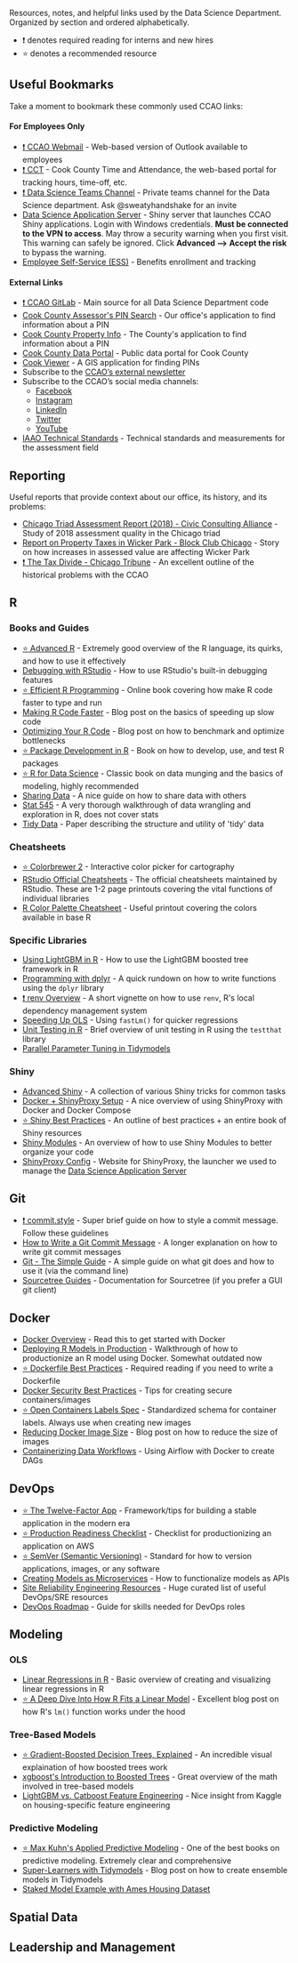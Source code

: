 Resources, notes, and helpful links used by the Data Science Department. Organized by section and ordered alphabetically. 

- :exclamation: denotes required reading for interns and new hires
- :star: denotes a recommended resource

## Useful Bookmarks

Take a moment to bookmark these commonly used CCAO links:

#### For Employees Only

- [:exclamation: CCAO Webmail](https://webmail.cookcountyassessor.com/owa/#path=/mail/inbox) - Web-based version of Outlook available to employees
- [:exclamation: CCT](https://www.cookcountyil.gov/cct) - Cook County Time and Attendance, the web-based portal for tracking hours, time-off, etc.
- [:exclamation: Data Science Teams Channel](https://teams.microsoft.com/l/channel/19%3aa574fd1291b74be298d074c134226689%40thread.tacv2/General?groupId=c8f82972-b5a7-44c0-a00c-ba395f96c6e2&tenantId=d8c4abe1-1869-4ec9-ad1d-19767c494954) - Private teams channel for the Data Science department. Ask @sweatyhandshake for an invite
- [Data Science Application Server](https://datascience.cookcountyassessor.com/) - Shiny server that launches CCAO Shiny applications. Login with Windows credentials. **Must be connected to the VPN to access**. May throw a security warning when you first visit. This warning can safely be ignored. Click **Advanced --> Accept the risk** to bypass the warning.
- [Employee Self-Service (ESS)](https://ccgprod.cookcountyil.gov/) - Benefits enrollment and tracking

#### External Links

- [:exclamation: CCAO GitLab](https://gitlab.com/ccao-data-science---modeling) - Main source for all Data Science Department code
- [Cook County Assessor's PIN Search](https://www.cookcountyassessor.com/address-search) - Our office's application to find information about a PIN
- [Cook County Property Info](http://www.cookcountypropertyinfo.com/) - The County's application to find information about a PIN
- [Cook County Data Portal](https://datacatalog.cookcountyil.gov/) - Public data portal for Cook County
- [Cook Viewer](https://maps.cookcountyil.gov/cookviewer/mapViewer.html) - A GIS application for finding PINs
- Subscribe to the [CCAO’s external newsletter](https://public.govdelivery.com/accounts/ILCOOK/signup/12686)
- Subscribe to the CCAO’s social media channels: 
  - [Facebook](https://www.facebook.com/CookCountyAssessorsOffice)
  - [Instagram](https://www.instagram.com/cookcountyassessor/)
  - [LinkedIn](https://www.linkedin.com/company/35589706)
  - [Twitter](https://twitter.com/AssessorCook)
  - [YouTube](https://www.youtube.com/channel/UC9w4Q3ZJyRS5J27eYKSjwZQ)
- [IAAO Technical Standards](https://iaao.org/wcm/Resources/Technical_Standards/wcm/Resources_Content/Pubs/Technical_Standards.aspx) - Technical standards and measurements for the assessment field

## Reporting

Useful reports that provide context about our office, its history, and its problems:

- [Chicago Triad Assessment Report (2018) - Civic Consulting Alliance](https://prodassets.cookcountyassessor.com/s3fs-public/reports/2018ChicagoTriadSRSvf.pdf) - Study of 2018 assessment quality in the Chicago triad
- [Report on Property Taxes in Wicker Park - Block Club Chicago](https://blockclubchicago.org/2021/03/23/after-decades-in-wicker-park-senior-homeowners-forced-out-by-skyrocketing-property-taxes-this-neighborhood-has-broken-my-heart/) - Story on how increases in assessed value are affecting Wicker Park
- [:exclamation: The Tax Divide - Chicago Tribune](https://www.chicagotribune.com/investigations/ct-tax-divide-investigation-20180425-storygallery.html) - An excellent outline of the historical problems with the CCAO

## R

### Books and Guides

- [:star: Advanced R](http://adv-r.had.co.nz/Introduction.html) - Extremely good overview of the R language, its quirks, and how to use it effectively
- [Debugging with RStudio](https://support.rstudio.com/hc/en-us/articles/200713843?version=1.3.959&mode=server#introduction) - How to use RStudio's built-in debugging features
- [:star: Efficient R Programming](https://csgillespie.github.io/efficientR/) - Online book covering how make R code faster to type and run
- [Making R Code Faster](https://robinsones.github.io/Making-R-Code-Faster-A-Case-Study/) - Blog post on the basics of speeding up slow code
- [Optimizing Your R Code](https://www.statworx.com/ch/blog/optimising-your-r-code-a-guided-example/) - Blog post on how to benchmark and optimize bottlenecks
- [:star: Package Development in R](https://r-pkgs.org/) - Book on how to develop, use, and test R packages
- [:star: R for Data Science](https://r4ds.had.co.nz/) - Classic book on data munging and the basics of modeling, highly recommended
- [Sharing Data](https://github.com/jtleek/datasharing) - A nice guide on how to share data with others
- [Stat 545](https://stat545.com/) - A very thorough walkthrough of data wrangling and exploration in R, does not cover stats
- [Tidy Data](http://vita.had.co.nz/papers/tidy-data.pdf) - Paper describing the structure and utility of 'tidy' data

### Cheatsheets

- [:star: Colorbrewer 2](https://colorbrewer2.org/) - Interactive color picker for cartography
- [RStudio Official Cheatsheets](https://rstudio.com/resources/cheatsheets/) - The official cheatsheets maintained by RStudio. These are 1-2 page printouts covering the vital functions of individual libraries
- [R Color Palette Cheatsheet](https://www.nceas.ucsb.edu/sites/default/files/2020-04/colorPaletteCheatsheet.pdf) - Useful printout covering the colors available in base R

### Specific Libraries

- [Using LightGBM in R](https://lightgbm.readthedocs.io/en/latest/R/index.html) - How to use the LightGBM boosted tree framework in R
- [Programming with dplyr](https://cran.r-project.org/web/packages/dplyr/vignettes/programming.html) - A quick rundown on how to write functions using the `dplyr` library
- [:exclamation: renv Overview](https://rstudio.github.io/renv/articles/renv.html) - A short vignette on how to use `renv`, R's local dependency management system
- [Speeding Up OLS](https://nelsonareal.net/blog/2017/06/speeding_up_ols.html) - Using `fastLm()` for quicker regressions
- [Unit Testing in R](https://github.com/SchlossLab/intro-testing-r) - Brief overview of unit testing in R using the `testthat` library
- [Parallel Parameter Tuning in Tidymodels](https://tune.tidymodels.org/articles/extras/optimizations.html#parallel-processing)

### Shiny

- [Advanced Shiny](https://github.com/daattali/advanced-shiny#readme) - A collection of various Shiny tricks for common tasks
- [Docker + ShinyProxy Setup](https://www.prunux.ch/blog/docker-shinyproxy-setup/) - A nice overview of using ShinyProxy with Docker and Docker Compose
- [:star: Shiny Best Practices](https://mastering-shiny.org/best-practices.html) - An outline of best practices + an entire book of Shiny resources
- [Shiny Modules](https://shiny.rstudio.com/articles/modules.html) - An overview of how to use Shiny Modules to better organize your code
- [ShinyProxy Config](https://www.shinyproxy.io/) - Website for ShinyProxy, the launcher we used to manage the [Data Science Application Server](https://datascience.cookcountyassessor.com/)

## Git

- [:exclamation: commit.style](https://commit.style/) - Super brief guide on how to style a commit message. Follow these guidelines
- [How to Write a Git Commit Message](https://chris.beams.io/posts/git-commit/) - A longer explanation on how to write git commit messages
- [Git - The Simple Guide](https://rogerdudler.github.io/git-guide/) - A simple guide on what git does and how to use it (via the command line)
- [Sourcetree Guides](https://confluence.atlassian.com/get-started-with-sourcetree) - Documentation for Sourcetree (if you prefer a GUI git client)

## Docker

- [Docker Overview](https://docs.docker.com/get-started/overview/) - Read this to get started with Docker
- [Deploying R Models in Production](https://medium.com/bbc-data-science/deploying-r-models-in-production-with-apache-airflow-and-aws-batch-9182b0c8ed83) - Walkthrough of how to productionize an R model using Docker. Somewhat outdated now
- [:star: Dockerfile Best Practices](https://docs.docker.com/develop/develop-images/dockerfile_best-practices/) - Required reading if you need to write a Dockerfile
- [Docker Security Best Practices](https://snyk.io/blog/10-docker-image-security-best-practices/) - Tips for creating secure containers/images
- [:star: Open Containers Labels Spec](https://github.com/opencontainers/image-spec/blob/master/annotations.md) - Standardized schema for container labels. Always use when creating new images
- [Reducing Docker Image Size](https://www.ardanlabs.com/blog/2020/02/docker-images-part1-reducing-image-size.html) - Blog post on how to reduce the size of images
- [Containerizing Data Workflows](https://medium.com/enigma-engineering/containerizing-data-workflows-95df1d338048) - Using Airflow with Docker to create DAGs

## DevOps

- [:star: The Twelve-Factor App](https://12factor.net/) - Framework/tips for building a stable application in the modern era
- [:star: Production Readiness Checklist](https://gruntwork.io/devops-checklist/) - Checklist for productionizing an application on AWS
- [:star: SemVer (Semantic Versioning)](https://semver.org/) - Standard for how to version applications, images, or any software
- [Creating Models as Microservices](https://cnr.sh/essays/models-microservices-should-be-using-same-continuous-delivery-stack) - How to functionalize models as APIs
- [Site Reliability Engineering Resources](https://sre.xyz/) - Huge curated list of useful DevOps/SRE resources
- [DevOps Roadmap](https://roadmap.sh/devops) - Guide for skills needed for DevOps roles

## Modeling

### OLS

- [Linear Regressions in R](http://r-statistics.co/Linear-Regression.html) - Basic overview of creating and visualizing linear regressions in R
- [:star: A Deep Dive Into How R Fits a Linear Model](http://madrury.github.io/jekyll/update/statistics/2016/07/20/lm-in-R.html) - Excellent blog post on how R's `lm()` function works under the hood

### Tree-Based Models

- [:star: Gradient-Boosted Decision Trees, Explained](https://arogozhnikov.github.io/2016/06/24/gradient_boosting_explained.html) - An incredible visual explaination of how boosted trees work
- [xgboost's Introduction to Boosted Trees](https://xgboost.readthedocs.io/en/latest/tutorials/model.html) - Great overview of the math involved in tree-based models
- [LightGBM vs. Catboost Feature Engineering](https://www.kaggle.com/c/zillow-prize-1/discussion/47283) - Nice insight from Kaggle on housing-specific feature engineering

### Predictive Modeling

- [:star: Max Kuhn's Applied Predictive Modeling](http://appliedpredictivemodeling.com/toc) - One of the best books on predictive modeling. Extremely clear and comprehensive
- [Super-Learners with Tidymodels](https://www.alexpghayes.com/blog/implementing-the-super-learner-with-tidymodels/) - Blog post on how to create ensemble models in Tidymodels
- [Staked Model Example with Ames Housing Dataset](https://www.kaggle.com/hansjoerg/glmnet-xgboost-and-svm-using-tidymodels)

## Spatial Data

## Leadership and Management


